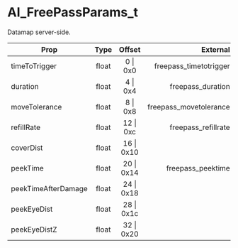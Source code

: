 # AI_FreePassParams_t

Datamap server-side.

|Prop|Type|Offset|External|
|---|:-:|:-:|--:|
|timeToTrigger|float|0 \| 0x0|freepass_timetotrigger|
|duration|float|4 \| 0x4|freepass_duration|
|moveTolerance|float|8 \| 0x8|freepass_movetolerance|
|refillRate|float|12 \| 0xc|freepass_refillrate|
|coverDist|float|16 \| 0x10||
|peekTime|float|20 \| 0x14|freepass_peektime|
|peekTimeAfterDamage|float|24 \| 0x18||
|peekEyeDist|float|28 \| 0x1c||
|peekEyeDistZ|float|32 \| 0x20||
